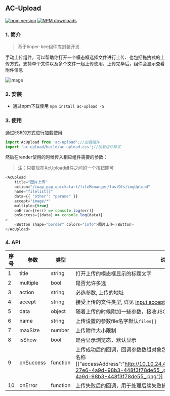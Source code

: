 ## AC-Upload

[![npm version](https://img.shields.io/npm/v/ac-upload.svg)](https://www.npmjs.com/package/ac-upload)
[![NPM downloads](http://img.shields.io/npm/dt/ac-upload.svg?style=flat)](https://npmjs.org/package/ac-upload)



### 1. 简介

> 基于tinper-bee组件库封装开发

手动上传组件，可以帮助你打开一个模态框选择文件进行上传、也包括拖拽式的上传方式，支持单个文件以及多个文件一起上传使用，上传完毕后，组件会显示查看附件信息

![image](https://user-images.githubusercontent.com/3817644/42021795-22cb33cc-7aee-11e8-88a2-b980ca1af840.png)


### 2. 安装

- 通过npm下载使用
`npm install ac-upload -S`

### 3. 使用

通过ES6的方式进行加载使用

```js
import AcUpload from 'ac-upload';//加载组件
import 'ac-upload/build/ac-upload.css';//加载组件样式
```
然后在render使用的时候传入相应组件需要的参数：

> 注：只要放在AcUpload组件之间的一个按钮即可

```js
<AcUpload
    title="图片上传"
    action="/iuap_pap_quickstart/fileMananger/fastDfs/imgUpload"
    name="filelist[]"
    data={{ "other": "params" }}
    accept="image/*"
    multiple={true}
    onError={(err) => console.log(err)}
    onSuccess={(data) => console.log(data)}
>
    <Button shape="border" colors="info">图片上传</Button>
</AcUpload>
```

### 4. API


序号 | 参数 | 类型 | 说明
---|---|---|---
1|title|string|打开上传的模态框显示的标题文字
2|multiple|bool|是否允许多选
3|action|string|必选参数, 上传的地址
4|accept|string|接受上传的文件类型, 详见 [input accept Attribute](https://developer.mozilla.org/en-US/docs/Web/HTML/Element/input#attr-accept)
5|data|object|随着上传的时候附加一些参数，接收JSON对象
6|name|string|上传设置的参数file名字默认`files[]`
7|maxSize|number|上传附件大小限制
8|isShow|bool|是否显示浏览态，默认显示
9|onSuccess|function|上传成功后的回调，回调参数数组对象包含本次上传后的完成路径以及修改后的名称[{"accessAddress":"http://10.10.24.43:8080/wbalone/images/5441cbb2-27e6-4a9d-98b3-448f3f78de55_.png","fileName":"5441cbb2-27e6-4a9d-98b3-448f3f78de55_.png"}]
10|onError|function|上传失败后的回调，用于处理后续失败操作